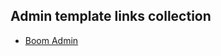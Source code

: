 ## Admin template links collection

* [Boom Admin](http://bootstrapbay.com/theme/boom-admin-dashboard-web-app-template-B86EFAA)
